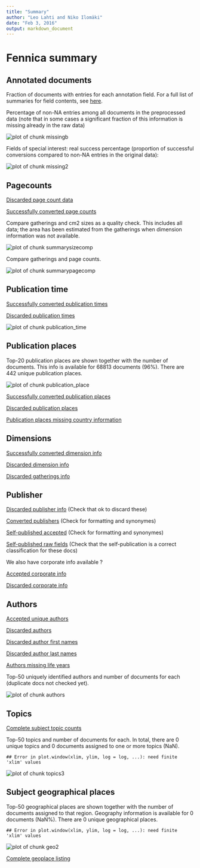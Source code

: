 ```yaml
---
title: "Summary"
author: "Leo Lahti and Niko Ilomäki"
date: "Feb 3, 2016"
output: markdown_document
---
```


# Fennica summary

## Annotated documents

Fraction of documents with entries for each annotation field. For a full list of summaries for field contents, see [here](https://github.com/rOpenGov/fennica/tree/master/inst/examples/output.tables).



Percentage of non-NA entries among all documents in the preprocessed data (note that in some cases a significant fraction of this information is missing already in the raw data)

![plot of chunk missingb](figure/missingb-1.png)


Fields of special interest: real success percentage (proportion of successful conversions compared to non-NA entries in the original data):

![plot of chunk missing2](figure/missing2-1.png)

## Pagecounts

[Discarded page count data](https://github.com/rOpenGov/fennica/blob/master/inst/examples/output.tables/pagecount_discarded.csv)

[Successfully converted page counts](https://github.com/rOpenGov/fennica/blob/master/inst/examples/output.tables/pagecount_conversion.csv)

Compare gatherings and cm2 sizes as a quality check. This includes all data; the area has been estimated from the gatherings when dimension information was not available.

![plot of chunk summarysizecomp](figure/summarysizecomp-1.png)

Compare gatherings and page counts. 

![plot of chunk summarypagecomp](figure/summarypagecomp-1.png)

## Publication time

[Successfully converted publication times](output.tables/publication-time-accepted.csv)

[Discarded publication times](output.tables/publication-time-discarded.csv)

![plot of chunk publication_time](figure/publication_time-1.png)

## Publication places

Top-20 publication places are shown together with the number of documents. This info is available for 68813 documents (96%). There are 442 unique publication places.

![plot of chunk publication_place](figure/publication_place-1.png)

[Successfully converted publication places](https://github.com/rOpenGov/fennica/blob/master/inst/examples/output.tables/publication_place_accepted.csv)

[Discarded publication places](https://github.com/rOpenGov/fennica/blob/master/inst/examples/output.tables/publication_place_discarded.csv)

[Publication places missing country information](https://github.com/rOpenGov/fennica/blob/master/inst/examples/output.tables/publication_place_missingcountry.csv)



## Dimensions

[Successfully converted dimension info](https://github.com/rOpenGov/fennica/blob/master/inst/examples/output.tables/accepted_dimensions.csv)

[Discarded dimension info](https://github.com/rOpenGov/fennica/blob/master/inst/examples/output.tables/missing_dimensions.csv)

[Discarded gatherings info](https://github.com/rOpenGov/fennica/blob/master/inst/examples/output.tables/missing_gatherings.csv)


## Publisher 

[Discarded publisher info](https://github.com/rOpenGov/fennica/blob/master/inst/examples/output.tables/publisher_discarded.csv) (Check that ok to discard these)

[Converted publishers](https://github.com/rOpenGov/fennica/blob/master/inst/examples/output.tables/publisher_accepted.csv) (Check for formatting and synonymes)

[Self-published accepted](https://github.com/rOpenGov/fennica/blob/master/inst/examples/output.tables/self_published_accepted.csv) (Check for formatting and synonymes)

[Self-published raw fields](https://github.com/rOpenGov/fennica/blob/master/inst/examples/output.tables/self_published_rawfields.csv) (Check that the self-publication is a correct classification for these docs)



We also have corporate info available ?

[Accepted corporate info](https://github.com/rOpenGov/fennica/blob/master/inst/examples/output.tables/corporate_accepted.csv)

[Discarded corporate info](https://github.com/rOpenGov/fennica/blob/master/inst/examples/output.tables/corporate_discarded.csv)


## Authors

[Accepted unique authors](https://github.com/rOpenGov/fennica/blob/master/inst/examples/output.tables/author_accepted.csv)

[Discarded authors](https://github.com/rOpenGov/fennica/blob/master/inst/examples/output.tables/author_discarded.csv)

[Discarded author first names](output.tables/author_name_discarded_first.csv)

[Discarded author last names](output.tables/author_name_discarded_last.csv)

[Authors missing life years](output.tables/authors_missing_lifeyears.csv)


Top-50 uniquely identified authors and number of documents for each (duplicate docs not checked yet).

![plot of chunk authors](figure/authors-1.png)


## Topics






[Complete subject topic counts](https://github.com/rOpenGov/fennica/blob/master/inst/examples/output.tables/subjecttopics.tab)

Top-50 topics and number of documents for each. In total, there are 0 unique topics and 0 documents assigned to one or more topics (NaN).


```
## Error in plot.window(xlim, ylim, log = log, ...): need finite 'xlim' values
```

![plot of chunk topics3](figure/topics3-1.png)


## Subject geographical places



Top-50 geographical places are shown together with the number of documents assigned to that region. Geography information is available for 0 documents (NaN%). There are 0 unique geographical places.


```
## Error in plot.window(xlim, ylim, log = log, ...): need finite 'xlim' values
```

![plot of chunk geo2](figure/geo2-1.png)



[Complete geoplace listing](https://github.com/rOpenGov/fennica/blob/master/inst/examples/output.tables/geoplaces.csv)

